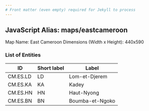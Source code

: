 ```yaml
---
# Front matter (even empty) required for Jekyll to process
---
```


## JavaScript Alias: maps/eastcameroon

Map Name: East Cameroon
Dimensions (Width x Height): 440x590

### List of Entities

ID | Short label | Label
---|---|---|
CM.ES.LD|LD|Lom-et-Djerem
CM.ES.KA|KA|Kadey
CM.ES.HN|HN|Haut-Nyong
CM.ES.BN|BN|Boumba-et-Ngoko

